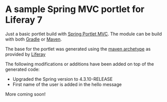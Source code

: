 # A sample Spring MVC portlet for Liferay 7

Just a basic portlet build with [Spring Portlet MVC](https://docs.spring.io/spring/docs/current/spring-framework-reference/html/portlet.html). The module can be build with both [Gradle](https://gradle.org/) or [Maven](https://maven.apache.org/).

The base for the portlet was generated using the [maven archetype](https://dev.liferay.com/develop/tutorials/-/knowledge_base/7-0/generating-new-projects-using-archetypes) as provided by [Liferay](https://www.liferay.com)

The following modifications or additions have been added on top of the generated code:
* Upgraded the Spring version to 4.3.10-RELEASE
* First name of the user is added in the hello message

More coming soon! 